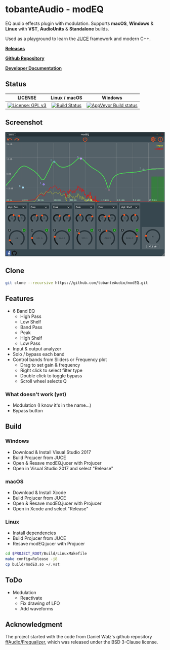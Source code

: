 # tobanteAudio - modEQ

EQ audio effects plugin with modulation. Supports **macOS**, **Windows** & **Linux** with **VST**, **AudioUnits** & **Standalone** builds.

Used as a playground to learn the [JUCE](https://github.com/WeAreRoli/JUCE) framework and modern C++.

[**Releases**](https://github.com/tobanteAudio/modEQ/releases)

[**Github Repository**](https://github.com/tobanteaudio/modEQ/)

[**Developer Documentation**](https://tobanteaudio.github.io/modEQ/)

## Status

|                                                      LICENSE                                                       |                                                      Linux / macOS                                                      |                                                                  Windows                                                                  |
| :----------------------------------------------------------------------------------------------------------------: | :---------------------------------------------------------------------------------------------------------------------: | :---------------------------------------------------------------------------------------------------------------------------------------: |
| [![License: GPL v3](https://img.shields.io/badge/License-GPL%20v3-blue.svg)](https://www.gnu.org/licenses/gpl-3.0) | [![Build Status](https://travis-ci.org/tobanteAudio/modEQ.svg?branch=master)](https://travis-ci.org/tobanteAudio/modEQ) | [![AppVeyor Build status](https://img.shields.io/appveyor/ci/tobanteAudio/modEQ.svg)](https://ci.appveyor.com/project/tobanteAudio/modEQ) |

## Screenshot

![tobanteAudio modEQ](docs/modEQ_screenshot_plugin.png)

## Clone

```sh
git clone --recursive https://github.com/tobanteAudio/modEQ.git
```

## Features

- 6 Band EQ
  - High Pass
  - Low Shelf
  - Band Pass
  - Peak
  - High Shelf
  - Low Pass
- Input & output analyzer
- Solo / bypass each band
- Control bands from Sliders or Frequency plot
  - Drag to set gain & frequency
  - Right click to select filter type
  - Double click to toggle bypass
  - Scroll wheel selects Q

### What doesn't work (yet)

- Modulation (I know it's in the name...)
- Bypass button

## Build

### Windows

- Download & Install Visual Studio 2017
- Build Projucer from JUCE
- Open & Resave modEQ.jucer with Projucer
- Open in Visual Studio 2017 and select "Release"

### macOS

- Download & Install Xcode
- Build Projucer from JUCE
- Open & Resave modEQ.jucer with Projucer
- Open in Xcode and select "Release"

### Linux

- Install dependencies
- Build Projucer from JUCE
- Resave modEQ.jucer with Projucer

```sh
cd $PROJECT_ROOT/Build/LinuxMakefile
make config=Release -j8
cp build/modEQ.so ~/.vst
```

## ToDo

- Modulation
  - Reactivate
  - Fix drawing of LFO
  - Add waveforms

## Acknowledgment

The project started with the code from Daniel Walz's github repository [ffAudio/Frequalizer](https://github.com/ffAudio/Frequalizer), which was released under the BSD 3-Clause license.
